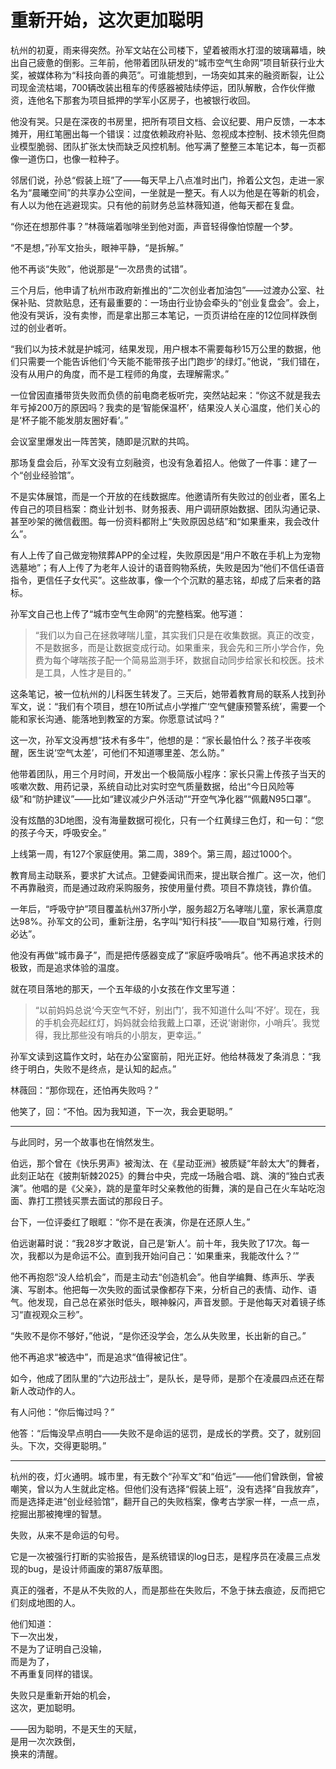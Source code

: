 # 重新开始，这次更加聪明

杭州的初夏，雨来得突然。孙军文站在公司楼下，望着被雨水打湿的玻璃幕墙，映出自己疲惫的倒影。三年前，他带着团队研发的“城市空气生命网”项目斩获行业大奖，被媒体称为“科技向善的典范”。可谁能想到，一场突如其来的融资断裂，让公司现金流枯竭，700辆改装出租车的传感器被陆续停运，团队解散，合作伙伴撤资，连他名下那套为项目抵押的学军小区房子，也被银行收回。

他没有哭。只是在深夜的书房里，把所有项目文档、会议纪要、用户反馈，一本本摊开，用红笔圈出每一个错误：过度依赖政府补贴、忽视成本控制、技术领先但商业模型脆弱、团队扩张太快而缺乏风控机制。他写满了整整三本笔记本，每一页都像一道伤口，也像一粒种子。

邻居们说，孙总“假装上班”了——每天早上八点准时出门，拎着公文包，走进一家名为“晨曦空间”的共享办公空间，一坐就是一整天。有人以为他是在等新的机会，有人以为他在逃避现实。只有他的前财务总监林薇知道，他每天都在复盘。

“你还在想那件事？”林薇端着咖啡坐到他对面，声音轻得像怕惊醒一个梦。

“不是想，”孙军文抬头，眼神平静，“是拆解。”

他不再谈“失败”，他说那是“一次昂贵的试错”。

三个月后，他申请了杭州市政府新推出的“二次创业者加油包”——过渡办公室、社保补贴、贷款贴息，还有最重要的：一场由行业协会牵头的“创业复盘会”。会上，他没有哭诉，没有卖惨，而是拿出那三本笔记，一页页讲给在座的12位同样跌倒过的创业者听。

“我们以为技术就是护城河，结果发现，用户根本不需要每秒15万公里的数据，他们只需要一个能告诉他们‘今天能不能带孩子出门跑步’的绿灯。”他说，“我们错在，没有从用户的角度，而不是工程师的角度，去理解需求。”

一位曾因直播带货失败而负债的前电商老板听完，突然站起来：“你这不就是我去年亏掉200万的原因吗？我卖的是‘智能保温杯’，结果没人关心温度，他们关心的是‘杯子能不能发朋友圈好看’。”

会议室里爆发出一阵苦笑，随即是沉默的共鸣。

那场复盘会后，孙军文没有立刻融资，也没有急着招人。他做了一件事：建了一个“创业经验馆”。

不是实体展馆，而是一个开放的在线数据库。他邀请所有失败过的创业者，匿名上传自己的项目档案：商业计划书、财务报表、用户调研原始数据、团队沟通记录、甚至吵架的微信截图。每一份资料都附上“失败原因总结”和“如果重来，我会改什么”。

有人上传了自己做宠物殡葬APP的全过程，失败原因是“用户不敢在手机上为宠物选墓地”；有人上传了为老年人设计的语音购物系统，失败是因为“他们不信任语音指令，更信任子女代买”。这些故事，像一个个沉默的墓志铭，却成了后来者的路标。

孙军文自己也上传了“城市空气生命网”的完整档案。他写道：

> “我们以为自己在拯救哮喘儿童，其实我们只是在收集数据。真正的改变，不是数据多，而是让数据变成行动。如果重来，我会先和三所小学合作，免费为每个哮喘孩子配一个简易监测手环，数据自动同步给家长和校医。技术是工具，人性才是目的。”

这条笔记，被一位杭州的儿科医生转发了。三天后，她带着教育局的联系人找到孙军文，说：“我们有个项目，想在10所试点小学推广‘空气健康预警系统’，需要一个能和家长沟通、能落地到教室的方案。你愿意试试吗？”

这一次，孙军文没再想“技术有多牛”，他想的是：“家长最怕什么？孩子半夜咳醒，医生说‘空气太差’，可他们不知道哪里差、怎么防。”

他带着团队，用三个月时间，开发出一个极简版小程序：家长只需上传孩子当天的咳嗽次数、用药记录，系统自动比对实时空气质量数据，给出“今日风险等级”和“防护建议”——比如“建议减少户外活动”“开空气净化器”“佩戴N95口罩”。

没有炫酷的3D地图，没有海量数据可视化，只有一个红黄绿三色灯，和一句：“您的孩子今天，呼吸安全。”

上线第一周，有127个家庭使用。第二周，389个。第三周，超过1000个。

教育局主动联系，要求扩大试点。卫健委闻讯而来，提出联合推广。这一次，他们不再靠融资，而是通过政府采购服务，按使用量付费。项目不靠烧钱，靠价值。

一年后，“呼吸守护”项目覆盖杭州37所小学，服务超2万名哮喘儿童，家长满意度达98%。孙军文的公司，重新注册，名字叫“知行科技”——取自“知易行难，行则必达”。

他没有再做“城市鼻子”，而是把传感器变成了“家庭呼吸哨兵”。他不再追求技术的极致，而是追求体验的温度。

就在项目落地的那天，一个五年级的小女孩在作文里写道：

> “以前妈妈总说‘今天空气不好，别出门’，我不知道什么叫‘不好’。现在，我的手机会亮起红灯，妈妈就会给我戴上口罩，还说‘谢谢你，小哨兵’。我觉得，我比那些没有哨兵的小朋友，更幸运。”

孙军文读到这篇作文时，站在办公室窗前，阳光正好。他给林薇发了条消息：“我终于明白，失败不是终点，是认知的起点。”

林薇回：“那你现在，还怕再失败吗？”

他笑了，回：“不怕。因为我知道，下一次，我会更聪明。”

---

与此同时，另一个故事也在悄然发生。

伯远，那个曾在《快乐男声》被淘汰、在《星动亚洲》被质疑“年龄太大”的舞者，此刻正站在《披荆斩棘2025》的舞台中央，完成一场融合唱、跳、演的“独白式表演”。他唱的是《父亲》，跳的是童年时父亲教他的街舞，演的是自己在火车站吃泡面、靠打工攒钱买票去面试的那段日子。

台下，一位评委红了眼眶：“你不是在表演，你是在还原人生。”

伯远谢幕时说：“我28岁才敢说，自己是‘新人’。前十年，我失败了17次。每一次，我都以为是命运不公。直到我开始问自己：‘如果重来，我能改什么？’”

他不再抱怨“没人给机会”，而是主动去“创造机会”。他自学编舞、练声乐、学表演、写剧本。他把每一次失败的面试录像都存下来，分析自己的表情、动作、语气。他发现，自己总在紧张时低头，眼神躲闪，声音发颤。于是他每天对着镜子练习“直视观众三秒”。

“失败不是你不够好，”他说，“是你还没学会，怎么从失败里，长出新的自己。”

他不再追求“被选中”，而是追求“值得被记住”。

如今，他成了团队里的“六边形战士”，是队长，是导师，是那个在凌晨四点还在帮新人改动作的人。

有人问他：“你后悔过吗？”

他答：“后悔没早点明白——失败不是命运的惩罚，是成长的学费。交了，就别回头。下次，交得更聪明。”

---

杭州的夜，灯火通明。城市里，有无数个“孙军文”和“伯远”——他们曾跌倒，曾被嘲笑，曾以为人生就此定格。但他们没有选择“假装上班”，没有选择“自我放弃”，而是选择走进“创业经验馆”，翻开自己的失败档案，像考古学家一样，一点一点，挖掘出那被掩埋的智慧。

失败，从来不是命运的句号。

它是一次被强行打断的实验报告，是系统错误的log日志，是程序员在凌晨三点发现的bug，是设计师画废的第87版草图。

真正的强者，不是从不失败的人，而是那些在失败后，不急于抹去痕迹，反而把它们刻成地图的人。

他们知道：  
下一次出发，  
不是为了证明自己没输，  
而是为了，  
不再重复同样的错误。

失败只是重新开始的机会，  
这次，更加聪明。

——因为聪明，不是天生的天赋，  
是用一次次跌倒，  
换来的清醒。